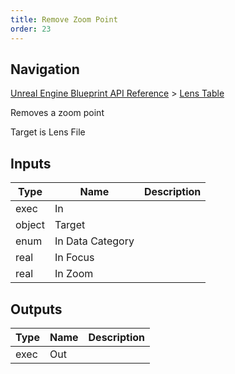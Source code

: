```yaml
---
title: Remove Zoom Point
order: 23
---
```

## Navigation

[Unreal Engine Blueprint API Reference](https://dev.epicgames.com/documentation/en-us/unreal-engine/BlueprintAPI) > [Lens Table](https://dev.epicgames.com/documentation/en-us/unreal-engine/BlueprintAPI/LensTable)

Removes a zoom point

Target is Lens File

## Inputs

| Type | Name | Description |
| --- | --- | --- |
| exec | In |  |
| object | Target |  |
| enum | In Data Category |  |
| real | In Focus |  |
| real | In Zoom |  |

## Outputs

| Type | Name | Description |
| --- | --- | --- |
| exec | Out |  |

